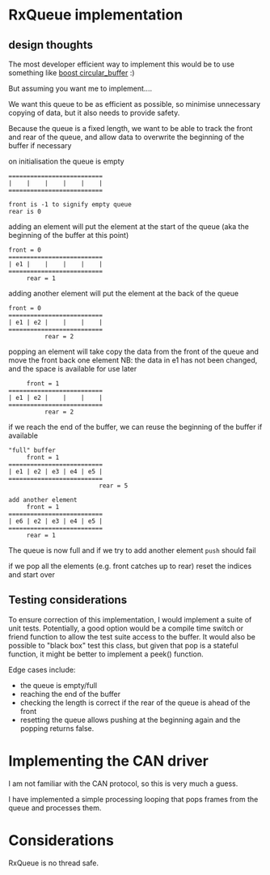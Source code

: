 # RxQueue implementation

## design thoughts

The most developer efficient way to implement this would be to use something like [boost circular_buffer](https://www.boost.org/doc/libs/1_61_0/doc/html/circular_buffer.html) :) 

But assuming you want me to implement.... 

We want this queue to be as efficient as possible, so minimise unnecessary copying of data,
but it also needs to provide safety.

Because the queue is a fixed length, we want to be able to track the front and rear of the queue, and allow data to overwrite the beginning of the buffer if necessary

on initialisation the queue is empty

```
==========================
|    |    |    |    |    |
==========================

front is -1 to signify empty queue
rear is 0
```

adding an element will put the element at the start of the queue (aka the beginning of the buffer at this point)

```
front = 0
==========================
| e1 |    |    |    |    |
==========================
     rear = 1
```

adding another element will put the element at the back of the queue

```
front = 0
==========================
| e1 | e2 |    |    |    |
==========================
          rear = 2
```

popping an element will take copy the data from the front of the queue and move the front back one element
NB: the data in e1 has not been changed, and the space is available for use later
```
     front = 1
==========================
| e1 | e2 |    |    |    |
==========================
          rear = 2
```

if we reach the end of the buffer, we can reuse the beginning of the buffer if available
```
"full" buffer
     front = 1
==========================
| e1 | e2 | e3 | e4 | e5 |
==========================
                         rear = 5

add another element
     front = 1
==========================
| e6 | e2 | e3 | e4 | e5 |
==========================
     rear = 1
```

The queue is now full and if we try to add another element `push` should fail

if we pop all the elements (e.g. front catches up to rear) reset the indices and start over 

## Testing considerations

To ensure correction of this implementation, I would implement a suite of unit tests. Potentially, a good option would be a compile time switch or friend function to allow the test suite access to the buffer. It would also be possible to "black box" test this class, but given that pop is a stateful function, it might be better to implement a peek() function.

Edge cases include: 
- the queue is empty/full
- reaching the end of the buffer
- checking the length is correct if the rear of the queue is ahead of the front
- resetting the queue allows pushing at the beginning again and the popping returns false.

# Implementing the CAN driver
I am not familiar with the CAN protocol, so this is very much a guess.

I have implemented a simple processing looping that pops frames from the queue and processes them.

# Considerations
RxQueue is no thread safe. 


